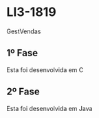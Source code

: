 # LI3-1819
GestVendas

## 1º Fase
Esta foi desenvolvida em C

## 2º Fase
Esta foi desenvolvida em Java
